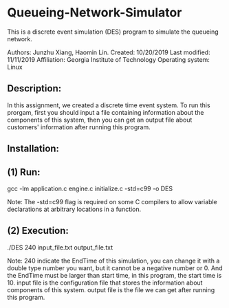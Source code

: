 # Queueing-Network-Simulator
This is a discrete event simulation (DES) program to simulate the queueing network.

Authors: Junzhu Xiang, Haomin Lin.
Created: 10/20/2019
Last modified: 11/11/2019
Affiliation: Georgia Institute of Technology
Operating system: Linux

Description:
-------------
In this assignment, we created a discrete time event system. To run this prorgam, first you should
input a file containing information about the components of this system, then you can get an output
file about customers' information after running this program.

Installation:
------------
(1) Run:
------------
gcc -lm application.c engine.c initialize.c -std=c99 -o DES

Note: The -std=c99 flag is required on some C compilers to allow variable declarations at arbitrary locations in a function.

(2) Execution:
------------
./DES 240 input_file.txt output_file.txt

Note: 240 indicate the EndTime of this simulation, you can change it with a double type number you want, but it cannot be a negative number or 0. 
And the EndTime must be larger than start time, in this program, the start time is 10. input file is the configuration file that stores the 
information about components of this system. output file is the file we can get after running this program.
